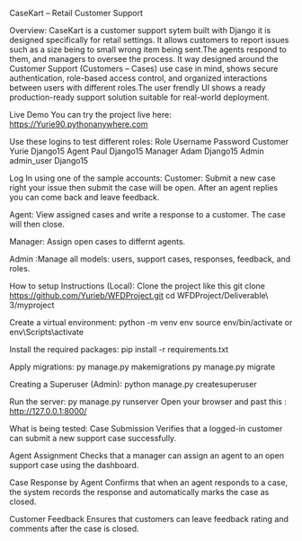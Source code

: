 CaseKart – Retail Customer Support

Overview:
CaseKart is a customer support sytem built with Django it is designed specifically for retail settings. It allows customers to report issues such as a size being to small wrong item being sent.The agents respond to them, and managers to oversee the process. 
It way designed around the Customer Support (Customers – Cases) use case in mind, shows secure authentication, role-based access control, and organized interactions between users with different roles.The user frendly UI shows a ready  production-ready support solution suitable for real-world deployment. 

Live Demo
You can try the project live here:
https://Yurie90.pythonanywhere.com


Use these logins to test different roles:
Role	  Username	Password
Customer	Yurie   Django15
Agent	    Paul  	Django15
Manager	  Adam   	Django15
Admin	    admin_user   Django15

Log In using one of the sample accounts:
Customer: Submit a new case right your issue then submit the case will be open. After an agent replies you can come back and leave feedback.

Agent: View assigned cases and write a response to a customer. The case will then close.

Manager: Assign open cases to differnt agents.

Admin :Manage all models: users, support cases, responses, feedback, and roles.


How to setup Instructions (Local):
Clone the project like this
git clone https://github.com/Yurieb/WFDProject.git
cd WFDProject/Deliverable\ 3/myproject

Create a virtual environment:
python -m venv env
source env/bin/activate
or
env\Scripts\activate

Install the required packages:
pip install -r requirements.txt

Apply migrations:
py manage.py makemigrations
py manage.py migrate

Creating a Superuser (Admin):
python manage.py createsuperuser

Run the server:
py manage.py runserver
Open your browser and past this :
http://127.0.0.1:8000/


What is being tested:
Case Submission
Verifies that a logged-in customer can submit a new support case successfully.

Agent Assignment
Checks that a manager can assign an agent to an open support case using the dashboard.

Case Response by Agent
Confirms that when an agent responds to a case, the system records the response and automatically marks the case as closed.

Customer Feedback
Ensures that customers can leave feedback rating and comments after the case is closed.
